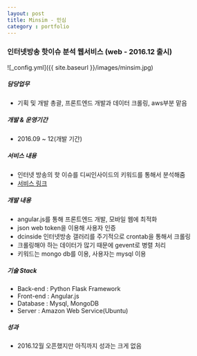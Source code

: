 ```yaml
---
layout: post
title: Minsim - 민심
category : portfolio
---
```


### 인터넷방송 핫이슈 분석 웹서비스 (web - 2016.12 출시)

![_config.yml]({{ site.baseurl }}/images/minsim.jpg)

##### 담당업무
- 기획 및 개발 총괄, 프론트엔드 개발과 데이터 크롤링, aws부분 맡음

##### 개발 & 운영기간
- 2016.09 ~ 12(개발 기간)

##### 서비스 내용
- 인터넷 방송의 핫 이슈를 디씨인사이드의 키워드를 통해서 분석해줌
- [서비스 링크](http://minsim.net)

##### 개발 내용
- angular.js를 통해 프론트엔드 개발, 모바일 웹에 최적화
- json web token을 이용해 사용자 인증
- dcinside 인터넷방송 갤러리를 주기적으로 crontab을 통해서 크롤링
- 크롤링해야 하는 데이터가 많기 때문에 gevent로 병렬 처리
- 키워드는 mongo db를 이용, 사용자는 mysql 이용

##### 기술 Stack
- Back-end : Python Flask Framework
- Front-end : Angular.js
- Database : Mysql, MongoDB
- Server : Amazon Web Service(Ubuntu)

##### 성과
- 2016.12월 오픈했지만 아직까지 성과는 크게 없음